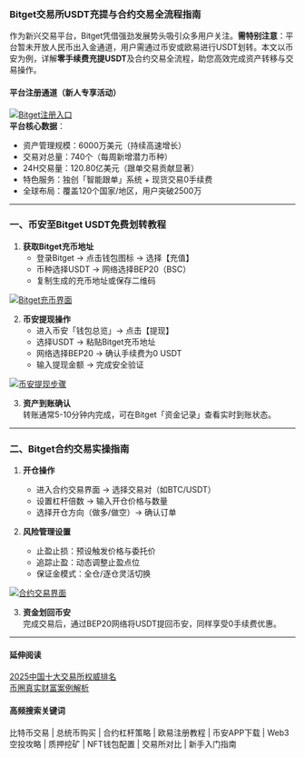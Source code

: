 ### Bitget交易所USDT充提与合约交易全流程指南

作为新兴交易平台，Bitget凭借强劲发展势头吸引众多用户关注。**需特别注意**：平台暂未开放人民币出入金通道，用户需通过币安或欧易进行USDT划转。本文以币安为例，详解**零手续费充提USDT**及合约交易全流程，助您高效完成资产转移与交易操作。

#### 平台注册通道（新人专享活动）
[![Bitget注册入口](https://fe095ec.webp.li/top-10-exchanges-003.jpg)](https://www.bitget.com/zh-CN/referral/register?from=referral&clacCode=VRNEYUTR)  
**平台核心数据**：
- 资产管理规模：6000万美元（持续高速增长）
- 交易对总量：740个（每周新增潜力币种）
- 24H交易量：120.80亿美元（跟单交易贡献显著）
- 特色服务：独创「智能跟单」系统 + 现货交易0手续费
- 全球布局：覆盖120个国家/地区，用户突破2500万

---

### 一、币安至Bitget USDT免费划转教程
1. **获取Bitget充币地址**  
   - 登录Bitget → 点击钱包图标 → 选择【充值】
   - 币种选择USDT → 网络选择BEP20（BSC）
   - 复制生成的充币地址或保存二维码

[![Bitget充币界面](https://307e939.webp.li/20250415174119986.png)](https://btc8848.com/top-10-exchanges)

2. **币安提现操作**  
   - 进入币安「钱包总览」→ 点击【提现】
   - 选择USDT → 粘贴Bitget充币地址
   - 网络选择BEP20 → 确认手续费为0 USDT
   - 输入提现金额 → 完成安全验证

[![币安提现步骤](https://307e939.webp.li/20250415174345870.png)](https://btc8848.com/top-10-exchanges)

3. **资产到账确认**  
   转账通常5-10分钟内完成，可在Bitget「资金记录」查看实时到账状态。

---

### 二、Bitget合约交易实操指南
1. **开仓操作**  
   - 进入合约交易界面 → 选择交易对（如BTC/USDT）
   - 设置杠杆倍数 → 输入开仓价格与数量
   - 选择开仓方向（做多/做空）→ 确认订单

2. **风险管理设置**  
   - 止盈止损：预设触发价格与委托价
   - 追踪止盈：动态调整止盈点位
   - 保证金模式：全仓/逐仓灵活切换

[![合约交易界面](https://307e939.webp.li/20250415174447762.png)](https://btc8848.com/top-10-exchanges)

3. **资金划回币安**  
   完成交易后，通过BEP20网络将USDT提回币安，同样享受0手续费优惠。

---

#### 延伸阅读
[2025中国十大交易所权威排名](https://btc8848.com/top-10-exchanges)  
[币圈真实财富案例解析](https://heiyetouzi.xyz/biquanstory001/)

#### 高频搜索关键词
比特币交易 | 总统币购买 | 合约杠杆策略 | 欧易注册教程 | 币安APP下载 | Web3空投攻略 | 质押挖矿 | NFT钱包配置 | 交易所对比 | 新手入门指南
